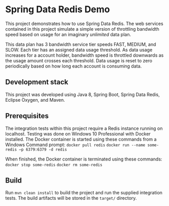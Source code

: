 # Spring Data Redis Demo 

This project demonstrates how to use Spring Data Redis. 
The web services contained in this project simulate a simple version of throttling bandwidth speed based on usage for an imaginary *unlimited* data plan. 

This data plan has 3 bandwidth service tier speeds FAST, MEDIUM, and SLOW. Each tier has an assigned data usage threshold. As data usage increases for a account holder, bandwidth speed is throttled downwards as the usage amount crosses each threshold. Data usage is reset to zero periodically based on how long each account is consuming data.

## Development stack

This project was developed using Java 8, Spring Boot, Spring Data Redis, Eclipse Oxygen, and Maven. 

## Prerequisites

The integration tests within this project require a Redis instance running on localhost. Testing was done on Windows 10 Professional with Docker installed. The Docker container is started using these commands from a Windows Command prompt:
`docker pull redis`
`docker run --name some-redis –p 6379:6379 -d redis`

When finished, the Docker container is terminated using these commands:
`docker stop some-redis`
`docker rm some-redis`

## Build

Run `mvn clean install` to build the project and run the supplied integration tests. The build artifacts will be stored in the `target/` directory. 



